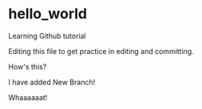 # hello_world
Learning Github tutorial

Editing this file to get practice in editing and committing.

How's this?

I have added New Branch!

Whaaaaaat!
